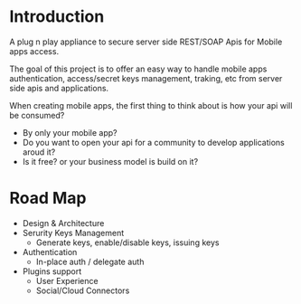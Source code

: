 Introduction
===============
A plug n play appliance to secure server side REST/SOAP Apis for Mobile apps access.

The goal of this project is to offer an easy way to handle mobile apps authentication, access/secret keys management, traking, etc from server side apis and applications.

When creating mobile apps, the first thing to think about is how your api will be consumed? 
- By only your mobile app? 
- Do you want to open your api for a community to develop applications aroud it?
- Is it free? or your business model is build on it?

Road Map
===============

- Design & Architecture
- Serurity Keys Management 
  - Generate keys, enable/disable keys, issuing keys
- Authentication 
  - In-place auth / delegate auth
- Plugins support
  - User Experience
  - Social/Cloud Connectors
  
